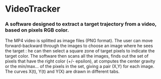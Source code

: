 # VideoTracker
### A software designed to extract a target trajectory from a video, based on pixels RGB color.
The MP4 video is splitted as image files (PNG format). The user can move forward-backward through the images to choose an image where he sees the target : he can then select a square zone of target pixels to indicate the target color. 
The software then scans all the images, finds out the set of pixels that have the right color (+/- epsilon), at computes the center gravity or the min/max... of the pixels in the set, giving a pair (X,Y) for each image.
The curves X(t), Y(t) and Y(X) are drawn in different tabs.
